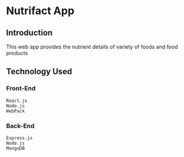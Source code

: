 # Nutrifact App

## Introduction

This web app provides the nutrient details of variety of foods and food products

## Technology Used

### Front-End

    React.js
    Node.js
    WebPack

### Back-End

    Express.js
    Node.js
    MongoDB